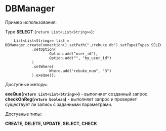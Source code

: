 # DBManager

Пример использования:

Type **SELECT** (`return List<List<String>>`):

        List<List<String>> list = DBManager.createConnection().setPath("./rebuke.db").setType(Types.SELECT).setTable("rebuke")
                .setOption(
                        Option.add("user_id"),
                        Option.add("", "by_user_id")
                )
                .setWhere(
                        Where.add("rebuke_num", "3")
                ).exeQue();

Доступные методы:

**exeQue(`return List<List<String>>`)** - выполняет созданный запрос.\
**checkOnReg(`return boolean`)** - выполняет запрос и проверяет существует ли запись с заданными параметрами.

Достуаные типы:

**CREATE, DELETE, UPDATE, SELECT, CHECK**



 
